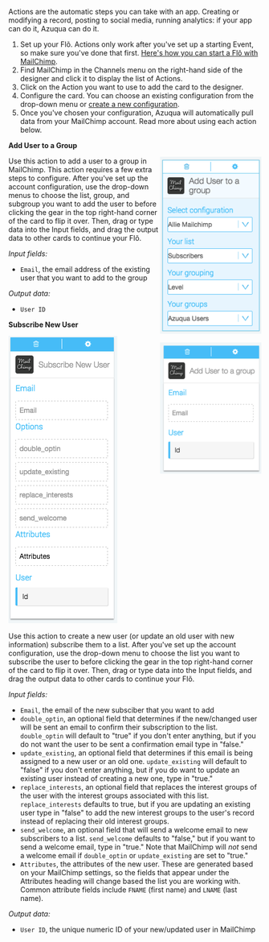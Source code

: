 Actions are the automatic steps you can take with an app. Creating or modifying a record, posting to social media, running analytics: if your app can do it, Azuqua can do it. 

1. Set up your Flõ. Actions only work after you've set up a starting Event, so make sure you've done that first. [Here's how you can start a Flõ with MailChimp]().
2. Find MailChimp in the Channels menu on the right-hand side of the designer and click it to display the list of Actions.
3. Click on the Action you want to use to add the card to the designer. 
4. Configure the card. You can choose an existing configuration from the drop-down menu or [create a new configuration](). 
5. Once you've chosen your configuration, Azuqua will automatically pull data from your MailChimp account. Read more about using each action below.

**Add User to a Group**  
<div> <div style = "float:left; width:60%"> Use this action to add a user to a group in MailChimp. This action requires a few extra steps to configure. After you've set up the account configuration, use the drop-down menus to choose the list, group, and subgroup you want to add the user to before clicking the gear in the top right-hand corner of the card to flip it over. Then, drag or type data into the Input fields, and drag the output data to other cards to continue your Flõ. 

*Input fields:*

* `Email`, the email address of the existing user that you want to add to the group

<!---wait is it an existing user? Or a new user? If the latter why is there only an email field, wouldn't we need other contact data?--->

*Output data:*

* `User ID`

<!--Does the User ID change when the user moves to a new group? If not, isn't this redundant data?--></div>

<div style = "float:right; width: 40%">
<img src="mailchimpAction1-1.png"></img>

<img src="mailchimpAction1-2.png"></img>
</div>
</div>




**Subscribe New User**

<img src="mailchimpAction2.png"></img>

Use this action to create a new user (or update an old user with new information) subscribe them to a list. After you've set up the account configuration, use the drop-down menu to choose the list you want to subscribe the user to before clicking the gear in the top right-hand corner of the card to flip it over. Then, drag or type data into the Input fields, and drag the output data to other cards to continue your Flõ.

*Input fields:* 

* `Email`, the email of the new subsciber that you want to add
* `double_optin`, an optional field that determines if the new/changed user will be sent an email to confirm their subscription to the list. `double_optin` will default to "true" if you don't enter anything, but if you do not want the user to be sent a confirmation email type in "false."
* `update_existing`, an optional field that determines if this email is being assigned to a new user or an old one. `update_existing` will default to "false" if you don't enter anything, but if you do want to update an existing user instead of creating a new one, type in "true."
* `replace_interests`, an optional field that replaces the interest groups of the user with the interest groups associated with this list. `replace_interests` defaults to true, but if you are updating an existing user type in "false" to add the new interest groups to the user's record instead of replacing their old interest groups. 
* `send_welcome`, an optional field that will send a welcome email to new subscribers to a list. `send_welcome` defaults to "false," but if you want to send a welcome email, type in "true." Note that MailChimp will *not* send a welcome email if `double_optin` or `update_existing` are set to "true."
* `Attributes`, the attributes of the new user. These are generated based on your MailChimp settings, so the fields that appear under the Attributes heading will change based the list you are working with. Common attribute fields include `FNAME` (first name) and `LNAME` (last name). 

*Output data:*

* `User ID`, the unique numeric ID of your new/updated user in MailChimp